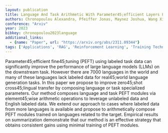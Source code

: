 ```yaml
---
layout: publication
title: Language And Task Arithmetic With Parameter45;efficient Layers For Zero45;shot Summarization
authors: Chronopoulou Alexandra, Pfeiffer Jonas, Maynez Joshua, Wang Xinyi, Ruder Sebastian, Agrawal Priyanka
conference: "Arxiv"
year: 2023
bibkey: chronopoulou2023language
additional_links:
  - {name: "Paper", url: "https://arxiv.org/abs/2311.09344"}
tags: ['Applications', 'RAG', 'Reinforcement Learning', 'Training Techniques']
---
```

Parameter45;efficient fine45;tuning (PEFT) using labeled task data can significantly improve the performance of large language models (LLMs) on the downstream task. However there are 7000 languages in the world and many of these languages lack labeled data for real45;world language generation tasks. In this paper we propose to improve zero45;shot cross45;lingual transfer by composing language or task specialized parameters. Our method composes language and task PEFT modules via element45;wise arithmetic operations to leverage unlabeled data and English labeled data. We extend our approach to cases where labeled data from more languages is available and propose to arithmetically compose PEFT modules trained on languages related to the target. Empirical results on summarization demonstrate that our method is an effective strategy that obtains consistent gains using minimal training of PEFT modules.
